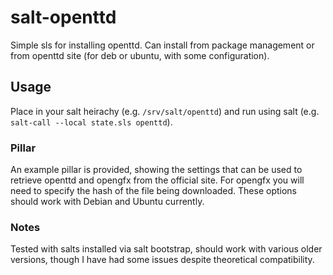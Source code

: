 # salt-openttd

Simple sls for installing openttd. Can install from package management or from openttd site (for deb or ubuntu, with some configuration).

## Usage

Place in your salt heirachy (e.g. ```/srv/salt/openttd```) and run using salt (e.g. ```salt-call --local state.sls openttd```).

### Pillar

An example pillar is provided, showing the settings that can be used to retrieve openttd and opengfx from the official site. For opengfx you will need to specify the hash of the file being downloaded. These options should work with Debian and Ubuntu currently.

### Notes

Tested with salts installed via salt bootstrap, should work with various older versions, though I have had some issues despite theoretical compatibility.
